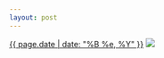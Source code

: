 ```yaml
---
layout: post
---
```


<p>
  <time><a href="/547">{{ page.date | date: "%B %e, %Y" }}</a></time>
  <a href="/547"><img src="{{ site.assets_url }}/547-640.jpg" srcset="{{ site.assets_url }}/547-320.jpg 320w, {{ site.assets_url }}/547-640.jpg 640w, {{ site.assets_url }}/547-960.jpg 960w, {{ site.assets_url }}/547-1280.jpg 1280w" sizes="(min-width: 700px) 50vw, calc(100vw - 2rem)" /></a>
</p>
